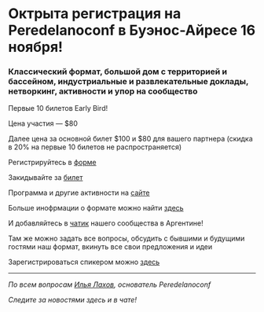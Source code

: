 # Октрыта регистрация на **Peredelanoconf** в Буэнос-Айресе 16 ноября!

### Классический формат, большой дом с территорией и бассейном, индустриальные и развлекательные доклады, нетворкинг, активности и упор на сообщество

Первые 10 билетов Early Bird!

Цена участия — $80

Далее цена за основной билет $100 и $80 для вашего партнера (скидка в 20% на первые 10 билетов не распространяется)

Регистрируйтесь в [форме](https://airtable.com/appbRs7OEZzeCA0B0/pag88O8lusFHtYZuF/form)

Закидывайте за [билет](/./guides/how-to-pay.md)

Программа и другие активности на [сайте](https://peredelanoconf.com/argentina)

Больше инофрмации о формате можно найти [здесь](/./confs/standard.md)

И добавляйтесь в [чатик](https://t.me/peredelanoconfargentina) нашего сообщества в Аргентине! 

Там же можно задать все вопросы, обсудить с бывшими и будущими гостями наш формат, вкинуть все свои предложения и идеи

Зарегистрироваться спикером можно [здесь](/./guides/tech-speech.md)

---

_По всем вопросам [Илья Лахов](https://t.me/ilakhov), основатель Peredelanoconf_

_Следите за новостями здесь и в чате!_
